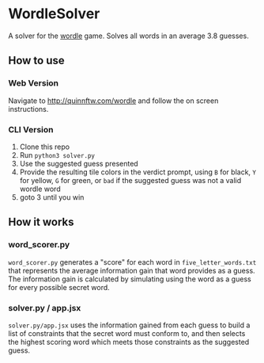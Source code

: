 # WordleSolver

A solver for the [wordle](https://www.powerlanguage.co.uk/wordle/) game. Solves
all words in an average 3.8 guesses.

## How to use

### Web Version

Navigate to http://quinnftw.com/wordle and follow the on screen instructions.

### CLI Version

1. Clone this repo
1. Run `python3 solver.py`
1. Use the suggested guess presented
1. Provide the resulting tile colors in the verdict prompt, using `B` for black, `Y` for yellow, `G` for green, or `bad` if the suggested guess was not a valid wordle word
1. goto 3 until you win

## How it works

### word_scorer.py

`word_scorer.py` generates a "score" for each word in `five_letter_words.txt` that 
represents the average information gain that word provides as a guess. The
information gain is calculated by simulating using the word as a guess for every
possible secret word.

### solver.py / app.jsx

`solver.py/app.jsx` uses the information gained from each guess to build a list of
constraints that the secret word must conform to, and then selects the highest
scoring word which meets those constraints as the suggested guess.
